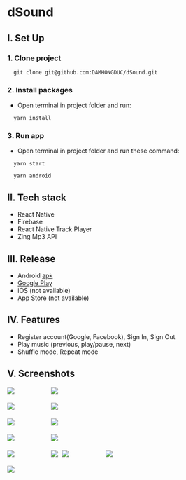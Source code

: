 # dSound

## I. Set Up
### 1. Clone project
```
  git clone git@github.com:DAMHONGDUC/dSound.git
```
### 2. Install packages
- Open terminal in project folder and run:
```
  yarn install
```

### 3. Run app
- Open terminal in project folder and run these command:
```
  yarn start
```
```
  yarn android
```

## II. Tech stack
- React Native
- Firebase
- React Native Track Player
- Zing Mp3 API

## III. Release
- Android [apk](RELEASE/install/dsound.apk)
- [Google Play](https://play.google.com/store/apps/details?id=com.dsound)
- iOS (not available)
- App Store (not available)

## IV. Features
- Register account(Google, Facebook), Sign In, Sign Out
- Play music (previous, play/pause, next)
- Shuffle mode, Repeat mode

## V. Screenshots

<kbd>
  <img src="RELEASE/Images/1.jpg">
   &nbsp;&nbsp;&nbsp;&nbsp;&nbsp;&nbsp;&nbsp;&nbsp;
  <img src="RELEASE/Images/2.jpg">
</kbd>
<br/>
<br/> 
       
<kbd>
  <img src="RELEASE/Images/3.jpg">
   &nbsp;&nbsp;&nbsp;&nbsp;&nbsp;&nbsp;&nbsp;&nbsp;
  <img src="RELEASE/Images/4.jpg">
</kbd>
<br/>
<br/> 

<kbd>
  <img src="RELEASE/Images/5.jpg">
   &nbsp;&nbsp;&nbsp;&nbsp;&nbsp;&nbsp;&nbsp;&nbsp;
  <img src="RELEASE/Images/6.jpg">
</kbd>
<br/>
<br/> 

<kbd>
  <img src="RELEASE/Images/7.jpg">
   &nbsp;&nbsp;&nbsp;&nbsp;&nbsp;&nbsp;&nbsp;&nbsp;
  <img src="RELEASE/Images/8.jpg">
</kbd>
<br/>
<br/> 


<kbd>
   <img src="RELEASE/Images/9.jpg"/>
   &nbsp;&nbsp;&nbsp;&nbsp;&nbsp;&nbsp;&nbsp;&nbsp;
   <img src="RELEASE/Images/10.jpg"/>
</kbd>

<kbd>
  <img src="RELEASE/Images/11.jpg">
   &nbsp;&nbsp;&nbsp;&nbsp;&nbsp;&nbsp;&nbsp;&nbsp;
  <img src="RELEASE/Images/12.jpg">
</kbd>
<br/>
<br/> 

<kbd>
  <img src="RELEASE/Images/13.jpg">
</kbd>
<br/>
<br/> 
